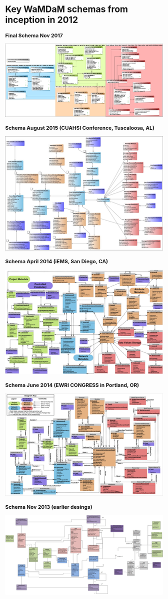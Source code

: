 # Key WaMDaM schemas from inception in 2012

### Final Schema Nov 2017
![](/schemas/Older_key_schemas/5.png)


### Schema August 2015 (CUAHSI Conference, Tuscaloosa, AL) 
![](/schemas/Older_key_schemas/4.jpg)


### Schema April 2014 (iEMS, San Diego, CA) 
![](/schemas/Older_key_schemas/3.jpg)


### Schema June 2014 (EWRI CONGRESS in Portland, OR) 
![](/schemas/Older_key_schemas/2.png)

### Schema Nov 2013 (earlier desings) 
![](/schemas/Older_key_schemas/1.jpg)
